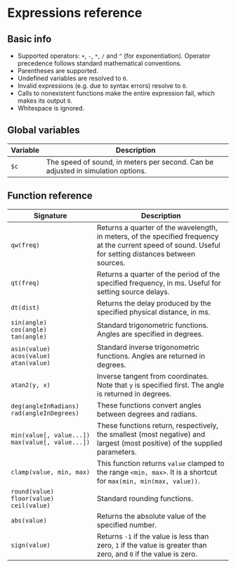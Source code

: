 # Expressions reference

## Basic info

 - Supported operators: `+`, `-`, `*`, `/` and `^` (for exponentiation).
   Operator precedence follows standard mathematical conventions.
 - Parentheses are supported.
 - Undefined variables are resolved to `0`.
 - Invalid expressions (e.g. due to syntax errors) resolve to `0`.
 - Calls to nonexistent functions make the entire expression fail, which makes
   its output `0`.
 - Whitespace is ignored.


## Global variables

| Variable | Description                                                                      |
|----------|----------------------------------------------------------------------------------|
| `$c`     | The speed of sound, in meters per second. Can be adjusted in simulation options. |


## Function reference

| Signature                                             | Description                                                                                                                                             |
|-------------------------------------------------------|---------------------------------------------------------------------------------------------------------------------------------------------------------|
| `qw(freq)`                                            | Returns a quarter of the wavelength, in meters, of the specified frequency at the current speed of sound. Useful for setting distances between sources. |
| `qt(freq)`                                            | Returns a quarter of the period of the specified frequency, in ms. Useful for setting source delays.                                                    |
| `dt(dist)`                                            | Returns the delay produced by the specified physical distance, in ms.                                                                                   |
| `sin(angle)`<br/>`cos(angle)`<br/>`tan(angle)`        | Standard trigonometric functions. Angles are specified in degrees.                                                                                      |
| `asin(value)`<br/>`acos(value)`<br/>`atan(value)`     | Standard inverse trigonometric functions. Angles are returned in degrees.                                                                               |
| `atan2(y, x)`                                         | Inverse tangent from coordinates. Note that `y` is specified first. The angle is returned in degrees.                                                   |
| `deg(angleInRadians)`<br/>`rad(angleInDegrees)`       | These functions convert angles between degrees and radians.                                                                                             |
| `min(value[, value...])`<br/>`max(value[, value...])` | These functions return, respectively, the smallest (most negative) and largest (most positive) of the supplied parameters.                              |
| <code>clamp(value,&nbsp;min,&nbsp;max)</code>         | This function returns `value` clamped to the range `<min, max>`. It is a shortcut for `max(min, min(max, value))`.                                      |
| `round(value)`<br/>`floor(value)`<br/>`ceil(value)`   | Standard rounding functions.                                                                                                                            |
| `abs(value)`                                          | Returns the absolute value of the specified number.                                                                                                     |
| `sign(value)`                                         | Returns `-1` if the value is less than zero, `1` if the value is greater than zero, and `0` if the value is zero.                                       |
